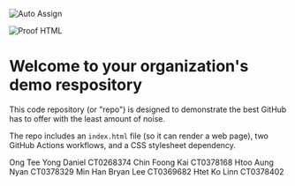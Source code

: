 ![Auto Assign](https://github.com/SETP-Team-8/demo-repository/actions/workflows/auto-assign.yml/badge.svg)

![Proof HTML](https://github.com/SETP-Team-8/demo-repository/actions/workflows/proof-html.yml/badge.svg)

# Welcome to your organization's demo respository
This code repository (or "repo") is designed to demonstrate the best GitHub has to offer with the least amount of noise.

The repo includes an `index.html` file (so it can render a web page), two GitHub Actions workflows, and a CSS stylesheet dependency.

Ong Tee Yong Daniel CT0268374
Chin Foong Kai CT0378168
Htoo Aung Nyan CT0378329
Min Han Bryan Lee CT0369682
Htet Ko Linn CT0378402
